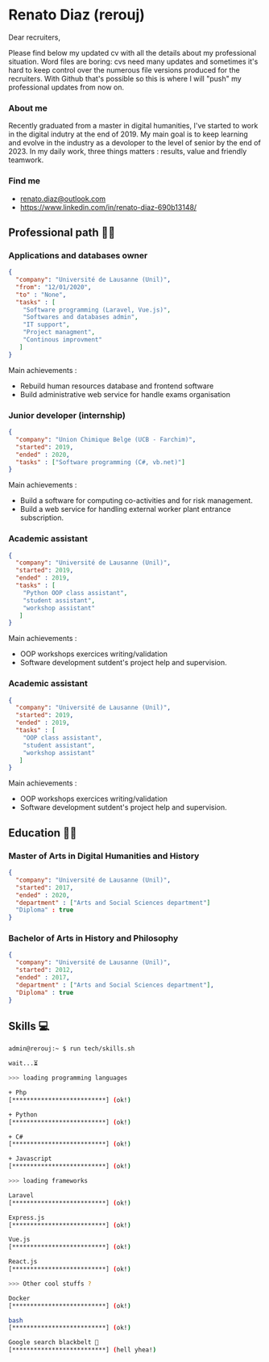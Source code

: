 # Renato Diaz (rerouj)

Dear recruiters,

Please find below my updated cv with all the details about my professional situation. Word files are boring: cvs need many updates and sometimes it's hard to keep control over the numerous file versions produced for the recruiters. With Github that's possible so this is where I will "push" my professional updates from now on.

### About me

Recently graduated from a master in digital humanities, I've started to work in the digital indutry at the end of 2019. My main goal is to keep learning and evolve in the industry as a devoloper to the level of senior by the end of 2023. In my daily work, three things matters : results, value and friendly teamwork.

### Find me

  - renato.diaz@outlook.com
  - https://www.linkedin.com/in/renato-diaz-690b13148/

## Professional path 👨‍💻
### Applications and databases owner

```json
{
  "company": "Université de Lausanne (Unil)",
  "from": "12/01/2020",
  "to" : "None",
  "tasks" : [
    "Software programming (Laravel, Vue.js)", 
    "Softwares and databases admin", 
    "IT support",
    "Project managment",
    "Continous improvment"
   ]
}
```

Main achievements :

- Rebuild human resources database and frontend software
- Build administrative web service for handle exams organisation


### Junior developer (internship)


```json
{
  "company": "Union Chimique Belge (UCB - Farchim)",
  "started": 2019,
  "ended" : 2020,
  "tasks" : ["Software programming (C#, vb.net)"]
}
```

Main achievements :

- Build a software for computing co-activities and for risk management.
- Build a web service for handling external worker plant entrance subscription.

### Academic assistant


```json
{
  "company": "Université de Lausanne (Unil)",
  "started": 2019,
  "ended" : 2019,
  "tasks" : [
    "Python OOP class assistant", 
    "student assistant", 
    "workshop assistant"
   ]
}
```

Main achievements :

- OOP workshops exercices writing/validation
- Software development sutdent's project help and supervision.

### Academic assistant

```json
{
  "company": "Université de Lausanne (Unil)",
  "started": 2019,
  "ended" : 2019,
  "tasks" : [
    "OOP class assistant", 
    "student assistant", 
    "workshop assistant"
   ]
}
```

Main achievements :

- OOP workshops exercices writing/validation
- Software development sutdent's project help and supervision.

## Education 👨‍🎓
### Master of Arts in Digital Humanities and History

```json
{
  "company": "Université de Lausanne (Unil)",
  "started": 2017,
  "ended" : 2020,
  "department" : ["Arts and Social Sciences department"]
  "Diploma" : true
}
```

### Bachelor of Arts in History and Philosophy

```json
{
  "company": "Université de Lausanne (Unil)",
  "started": 2012,
  "ended" : 2017,
  "department" : ["Arts and Social Sciences department"],
  "Diploma" : true
}
```

## Skills 💻

```bash
admin@rerouj:~ $ run tech/skills.sh

wait...⏳

>>> loading programming languages

+ Php
[**************************] (ok!)

+ Python
[**************************] (ok!)

+ C#
[**************************] (ok!)

+ Javascript
[**************************] (ok!)

>>> loading frameworks

Laravel
[**************************] (ok!)

Express.js
[**************************] (ok!)

Vue.js
[**************************] (ok!)

React.js
[**************************] (ok!)

>>> Other cool stuffs ?

Docker
[**************************] (ok!)

bash
[**************************] (ok!)

Google search blackbelt 🥋
[**************************] (hell yhea!)

```
